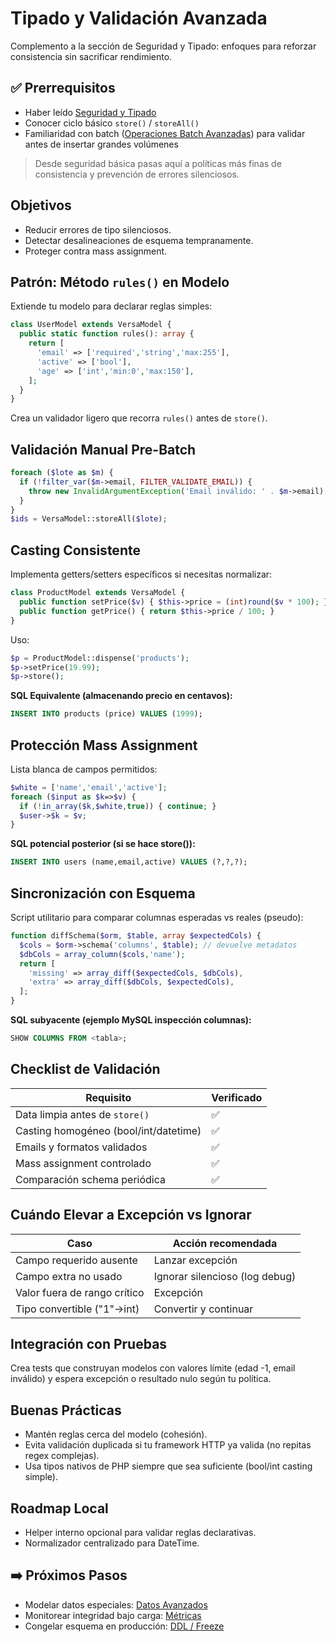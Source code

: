 # Tipado y Validación Avanzada

Complemento a la sección de Seguridad y Tipado: enfoques para reforzar consistencia sin sacrificar rendimiento.

## ✅ Prerrequisitos
- Haber leído [Seguridad y Tipado](../07-seguridad-tipado/README.md)
- Conocer ciclo básico `store()` / `storeAll()`
- Familiaridad con batch ([Operaciones Batch Avanzadas](batch-operaciones-avanzado.md)) para validar antes de insertar grandes volúmenes

> Desde seguridad básica pasas aquí a políticas más finas de consistencia y prevención de errores silenciosos.

## Objetivos
- Reducir errores de tipo silenciosos.
- Detectar desalineaciones de esquema tempranamente.
- Proteger contra mass assignment.

## Patrón: Método `rules()` en Modelo
Extiende tu modelo para declarar reglas simples:
```php
class UserModel extends VersaModel {
  public static function rules(): array {
    return [
      'email' => ['required','string','max:255'],
      'active' => ['bool'],
      'age' => ['int','min:0','max:150'],
    ];
  }
}
```
Crea un validador ligero que recorra `rules()` antes de `store()`.

## Validación Manual Pre-Batch
```php
foreach ($lote as $m) {
  if (!filter_var($m->email, FILTER_VALIDATE_EMAIL)) {
    throw new InvalidArgumentException('Email inválido: ' . $m->email);
  }
}
$ids = VersaModel::storeAll($lote);
```

## Casting Consistente
Implementa getters/setters específicos si necesitas normalizar:
```php
class ProductModel extends VersaModel {
  public function setPrice($v) { $this->price = (int)round($v * 100); }
  public function getPrice() { return $this->price / 100; }
}
```
Uso:
```php
$p = ProductModel::dispense('products');
$p->setPrice(19.99);
$p->store();
```
**SQL Equivalente (almacenando precio en centavos):**
```sql
INSERT INTO products (price) VALUES (1999);
```

## Protección Mass Assignment
Lista blanca de campos permitidos:
```php
$white = ['name','email','active'];
foreach ($input as $k=>$v) {
  if (!in_array($k,$white,true)) { continue; }
  $user->$k = $v;
}
```
**SQL potencial posterior (si se hace store()):**
```sql
INSERT INTO users (name,email,active) VALUES (?,?,?);
```

## Sincronización con Esquema
Script utilitario para comparar columnas esperadas vs reales (pseudo):
```php
function diffSchema($orm, $table, array $expectedCols) {
  $cols = $orm->schema('columns', $table); // devuelve metadatos
  $dbCols = array_column($cols,'name');
  return [
    'missing' => array_diff($expectedCols, $dbCols),
    'extra' => array_diff($dbCols, $expectedCols),
  ];
}
```
**SQL subyacente (ejemplo MySQL inspección columnas):**
```sql
SHOW COLUMNS FROM <tabla>;
```

## Checklist de Validación
| Requisito | Verificado |
|-----------|-----------|
| Data limpia antes de `store()` | ✅ |
| Casting homogéneo (bool/int/datetime) | ✅ |
| Emails y formatos validados | ✅ |
| Mass assignment controlado | ✅ |
| Comparación schema periódica | ✅ |

## Cuándo Elevar a Excepción vs Ignorar
| Caso | Acción recomendada |
|------|--------------------|
| Campo requerido ausente | Lanzar excepción |
| Campo extra no usado | Ignorar silencioso (log debug) |
| Valor fuera de rango crítico | Excepción |
| Tipo convertible ("1"→int) | Convertir y continuar |

## Integración con Pruebas
Crea tests que construyan modelos con valores límite (edad -1, email inválido) y espera excepción o resultado nulo según tu política.

## Buenas Prácticas
- Mantén reglas cerca del modelo (cohesión).
- Evita validación duplicada si tu framework HTTP ya valida (no repitas regex complejas).
- Usa tipos nativos de PHP siempre que sea suficiente (bool/int casting simple).

## Roadmap Local
- Helper interno opcional para validar reglas declarativas.
- Normalizador centralizado para DateTime.

## ➡️ Próximos Pasos
- Modelar datos especiales: [Datos Avanzados](datos-avanzados.md)
- Monitorear integridad bajo carga: [Métricas](observabilidad/metricas.md)
- Congelar esquema en producción: [DDL / Freeze](ddl-freeze-migraciones.md)
